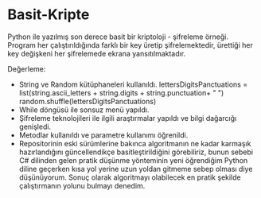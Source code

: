 # Basit-Kripte

Python ile yazılmış son derece basit bir kriptoloji - şifreleme örneği.
Program her çalıştırıldığında farklı bir key üretip şifrelemektedir, ürettiği her key değişkeni her şifrelemede ekrana yansıtılmaktadır.

Değerleme: 
* String ve Random kütüphaneleri kullanıldı.
  lettersDigitsPanctuations = list(string.ascii_letters + string.digits + string.punctuation+ " ")
  random.shuffle(lettersDigitsPanctuations)
* While döngüsü ile sonsuz menü yapıldı.
* Şifreleme teknolojileri ile ilgili araştırmalar yapıldı ve bilgi dağarcığı genişledi.
* Metodlar kullanıldı ve parametre kullanımı öğrenildi.
* Repositorinin eski sürümlerine bakınca algoritmanın ne kadar karmaşık hazırlandığını güncellendikçe basitleştirildiğini görebiliriz, bunun sebebi C# dilinden gelen pratik düşünme yönteminin yeni öğrendiğim Python diline geçerken kısa yol yerine uzun yoldan gitmeme sebep olması diye düşünüyorum. Sonuç olarak algoritmayı olabilecek en pratik şekilde çalıştırmanın yolunu bulmayı denedim.
